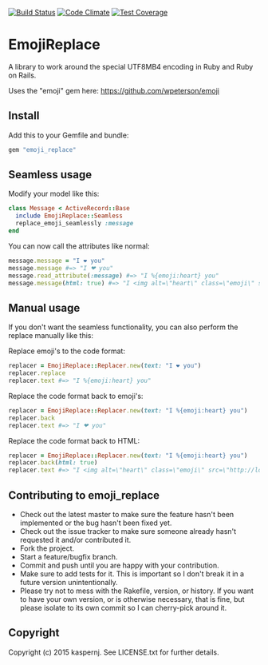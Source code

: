 [![Build Status](https://api.shippable.com/projects/5608fd811895ca4474187ec1/badge?branchName=master)](https://app.shippable.com/projects/5608fd811895ca4474187ec1/builds/latest)
[![Code Climate](https://codeclimate.com/github/kaspernj/emoji_replace/badges/gpa.svg)](https://codeclimate.com/github/kaspernj/emoji_replace)
[![Test Coverage](https://codeclimate.com/github/kaspernj/emoji_replace/badges/coverage.svg)](https://codeclimate.com/github/kaspernj/emoji_replace/coverage)

# EmojiReplace

A library to work around the special UTF8MB4 encoding in Ruby and Ruby on Rails.

Uses the "emoji" gem here: https://github.com/wpeterson/emoji

## Install

Add this to your Gemfile and bundle:

```ruby
gem "emoji_replace"
```

## Seamless usage

Modify your model like this:

```ruby
class Message < ActiveRecord::Base
  include EmojiReplace::Seamless
  replace_emoji_seamlessly :message
end
```

You can now call the attributes like normal:

```ruby
message.message = "I ❤ you"
message.message #=> "I ❤ you"
message.read_attribute(:message) #=> "I %{emoji:heart} you"
message.message(html: true) #=> "I <img alt=\"heart\" class=\"emoji\" src=\"http://localhost:3000/heart.png\"> you"
```

## Manual usage

If you don't want the seamless functionality, you can also perform the replace manually like this:

Replace emoji's to the code format:
```ruby
replacer = EmojiReplace::Replacer.new(text: "I ❤ you")
replacer.replace
replacer.text #=> "I %{emoji:heart} you"
```

Replace the code format back to emoji's:
```ruby
replacer = EmojiReplace::Replacer.new(text: "I %{emoji:heart} you")
replacer.back
replacer.text #=> "I ❤ you"
```

Replace the code format back to HTML:
```ruby
replacer = EmojiReplace::Replacer.new(text: "I %{emoji:heart} you")
replacer.back(html: true)
replacer.text #=> "I <img alt=\"heart\" class=\"emoji\" src=\"http://localhost:3000/heart.png\"> you"
```

## Contributing to emoji_replace

* Check out the latest master to make sure the feature hasn't been implemented or the bug hasn't been fixed yet.
* Check out the issue tracker to make sure someone already hasn't requested it and/or contributed it.
* Fork the project.
* Start a feature/bugfix branch.
* Commit and push until you are happy with your contribution.
* Make sure to add tests for it. This is important so I don't break it in a future version unintentionally.
* Please try not to mess with the Rakefile, version, or history. If you want to have your own version, or is otherwise necessary, that is fine, but please isolate to its own commit so I can cherry-pick around it.

## Copyright

Copyright (c) 2015 kaspernj. See LICENSE.txt for
further details.

